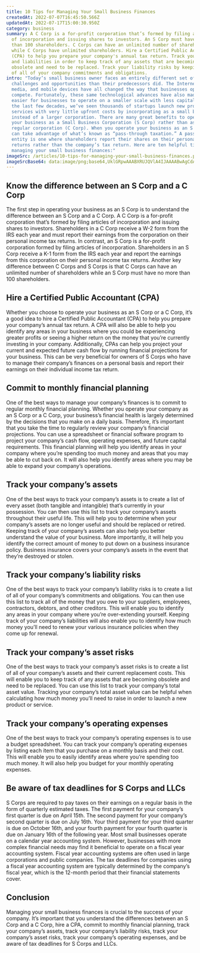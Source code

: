 ```yaml
---
title: 10 Tips for Managing Your Small Business Finances
createdAt: 2022-07-07T16:45:50.566Z
updatedAt: 2022-07-17T15:00:30.950Z
category: business
summary: A C Corp is a for-profit corporation that’s formed by filing articles
  of incorporation and issuing shares to investors. An S Corp must have no more
  than 100 shareholders. C Corps can have an unlimited number of shareholders
  while C Corps have unlimited shareholders. Hire a Certified Public Accountant
  (CPA) to help you prepare your company's annual tax return. Track your assets
  and liabilities in order to keep track of any assets that are becoming
  obsolete and need to be replaced. Track your liability risks by keeping a list
  of all of your company commitments and obligations.
intro: "Today’s small business owner faces an entirely different set of
  challenges and opportunities than their predecessors did. The Internet, social
  media, and mobile devices have all changed the way that businesses operate and
  compete. Fortunately, these same technological advances have also made it
  easier for businesses to operate on a smaller scale with less capital. Over
  the last few decades, we’ve seen thousands of startups launch new products or
  services with very little upfront costs by incorporating as a small business
  instead of a larger corporation. There are many great benefits to operating
  your business as a Small Business Corporation (S Corp) rather than as a
  regular corporation (C Corp). When you operate your business as an S Corp, you
  can take advantage of what’s known as “pass-through taxation.” A pass-through
  entity is one where shareholders report their shares on their personal tax
  returns rather than the company’s tax return. Here are ten helpful tips to
  managing your small business finances:"
imageSrc: /articles/10-tips-for-managing-your-small-business-finances.png
imageSrcBase64: data:image/png;base64,UklGRpwAAABXRUJQVlA4IJAAAABwAgCdASoKAAoAAUAmJbACdAYr72YEe6zBvNTAAP78ifWQ3PO3pA/KhhCEmxkT5zulAYo/DqW+N8//Ep16dyxyVFB+/xkvX7vfqicZNU84mlXb6ZGbP//t59otXerJrYg6cLvMcYTFb9pGztcHobDv/8xnHxauz/0//H/P+v0+lt//jY3xv+Df4Olfn/QwyAA=
---
```


## Know the difference between an S Corp and a C Corp

The first step in operating your business as an S Corp is to understand the difference between an S Corp and a C Corp. A C Corp is a for-profit corporation that’s formed by filing articles of incorporation and issuing shares to investors. Shareholders in a C Corp receive a W-2 form from the IRS each year and must report their earnings from the corporation on their personal income tax returns. In contrast, an S Corp is a for-profit corporation formed by filing articles of incorporation. Shareholders in an S Corp receive a K-1 form from the IRS each year and report the earnings from this corporation on their personal income tax returns. Another key difference between C Corps and S Corps is that C Corps can have an unlimited number of shareholders while an S Corp must have no more than 100 shareholders.

## Hire a Certified Public Accountant (CPA)

Whether you choose to operate your business as an S Corp or a C Corp, it’s a good idea to hire a Certified Public Accountant (CPA) to help you prepare your company’s annual tax return. A CPA will also be able to help you identify any areas in your business where you could be experiencing greater profits or seeing a higher return on the money that you’re currently investing in your company. Additionally, CPAs can help you project your current and expected future cash flow by running financial projections for your business. This can be very beneficial for owners of S Corps who have to manage their company’s finances on a personal basis and report their earnings on their individual income tax return.

## Commit to monthly financial planning

One of the best ways to manage your company’s finances is to commit to regular monthly financial planning. Whether you operate your company as an S Corp or a C Corp, your business’s financial health is largely determined by the decisions that you make on a daily basis. Therefore, it’s important that you take the time to regularly review your company’s financial projections. You can use a spreadsheet or financial software program to project your company’s cash flow, operating expenses, and future capital requirements. This financial planning will help you identify areas in your company where you’re spending too much money and areas that you may be able to cut back on. It will also help you identify areas where you may be able to expand your company’s operations.

## Track your company’s assets

One of the best ways to track your company’s assets is to create a list of every asset (both tangible and intangible) that’s currently in your possession. You can then use this list to track your company’s assets throughout their useful life. This will help you to determine when your company’s assets are no longer useful and should be replaced or retired. Keeping track of your company’s assets can also help you better understand the value of your business. More importantly, it will help you identify the correct amount of money to put down on a business insurance policy. Business insurance covers your company’s assets in the event that they’re destroyed or stolen.

## Track your company’s liability risks

One of the best ways to track your company’s liability risks is to create a list of all of your company’s commitments and obligations. You can then use this list to track all of the money that you owe to your suppliers, employees, contractors, debtors, and other creditors. This will enable you to identify any areas in your company where you’re over-extending yourself. Keeping track of your company’s liabilities will also enable you to identify how much money you’ll need to renew your various insurance policies when they come up for renewal.

## Track your company’s asset risks

One of the best ways to track your company’s asset risks is to create a list of all of your company’s assets and their current replacement costs. This will enable you to keep track of any assets that are becoming obsolete and need to be replaced. You can use this list to track your company’s total asset value. Tracking your company’s total asset value can be helpful when calculating how much money you’ll need to raise in order to launch a new product or service.

## Track your company’s operating expenses

One of the best ways to track your company’s operating expenses is to use a budget spreadsheet. You can track your company’s operating expenses by listing each item that you purchase on a monthly basis and their cost. This will enable you to easily identify areas where you’re spending too much money. It will also help you budget for your monthly operating expenses.

## Be aware of tax deadlines for S Corps and LLCs

S Corps are required to pay taxes on their earnings on a regular basis in the form of quarterly estimated taxes. The first payment for your company’s first quarter is due on April 15th. The second payment for your company’s second quarter is due on July 16th. Your third payment for your third quarter is due on October 16th, and your fourth payment for your fourth quarter is due on January 16th of the following year. Most small businesses operate on a calendar year accounting system. However, businesses with more complex financial needs may find it beneficial to operate on a fiscal year accounting system. Fiscal year accounting systems are often used in large corporations and public companies. The tax deadlines for companies using a fiscal year accounting system are typically determined by the company’s fiscal year, which is the 12-month period that their financial statements cover.

## Conclusion

Managing your small business finances is crucial to the success of your company. It’s important that you understand the differences between an S Corp and a C Corp, hire a CPA, commit to monthly financial planning, track your company’s assets, track your company’s liability risks, track your company’s asset risks, track your company’s operating expenses, and be aware of tax deadlines for S Corps and LLCs.
